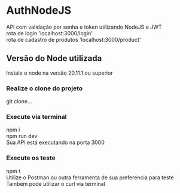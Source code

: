 # AuthNodeJS
API com validação por senha e token utilizando NodeJS e JWT\
rota de login 'localhost:3000/login'\
rota de cadastro de produtos 'localhost:3000/product'

## Versão do Node utilizada
Instale o node na versão 20.11.1 ou superior

### Realize o clone do projeto
git clone...

### Execute via terminal
npm i\
npm run dev\
Sua API está executando na porta 3000

### Execute os teste
npm t\
Utilize o Postman ou outra ferramenta de sua preferencia para teste\
Tambem pode utilizar o curl via terminal
